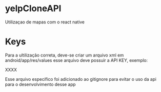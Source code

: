 # yelpCloneAPI
Utilizaçao de mapas com o react native

# Keys

Para a ultilização correta, deve-se criar um arquivo xml em android/app/res/values
esse arquivo deve possuir a API KEY, exemplo:

<resources>
    <string name="google_maps_api_key">XXXX</string>
</resources>

Esse arquivo específico foi adicionado ao gitignore para evitar o uso da api para o desenvolvimento desse app